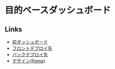# 目的ベースダッシュボード

## Links

- [前ダッシュボード](http://35.73.95.100:81/)
- [フロントデプロイ先](https://ai-cam-dashbord.vercel.app/)
- [バックデプロイ先](https://ai-cam-dashbord-back.vercel.app/)
- [デザイン(figma)](https://www.figma.com/design/C8bbdecPpwqYXlfJxEWouf/Untitled?node-id=0-1&t=zrU2JK2cVNs5sWGY-1)
